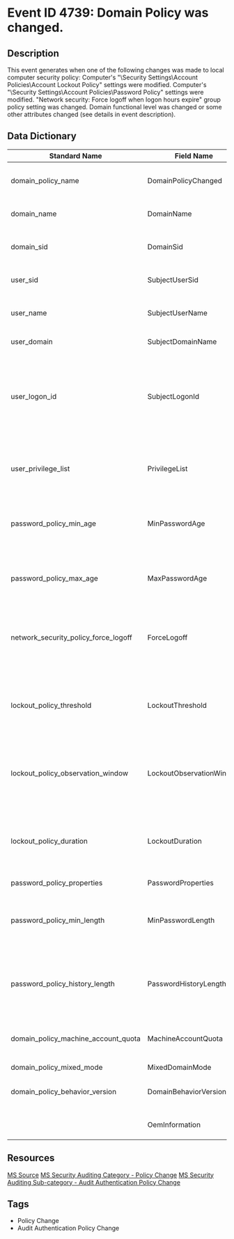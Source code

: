 # Event ID 4739: Domain Policy was changed.

## Description
This event generates when one of the following changes was made to local computer security policy: Computer's "\Security Settings\Account Policies\Account Lockout Policy" settings were modified. Computer's "\Security Settings\Account Policies\Password Policy" settings were modified. "Network security: Force logoff when logon hours expire" group policy setting was changed. Domain functional level was changed or some other attributes changed (see details in event description).

## Data Dictionary
|Standard Name|Field Name|Type|Description|Sample Value|
|---|---|---|---|---|
|domain_policy_name|DomainPolicyChanged|string|the type of change which was made. The format is "policy_name modified".|Password Policy|
|domain_name|DomainName|string|the name of domain for which policy changes were made.|CONTOSO|
|domain_sid|DomainSid|string|the SID of domain for which policy changes were made.|S-1-5-21-3457937927-2839227994-823803824|
|user_sid|SubjectUserSid|string|SID of account that made a change to specific local policy.|S-1-5-18|
|user_name|SubjectUserName|string|the name of the account that made a change to specific local policy.|DC01$|
|user_domain|SubjectDomainName|strng|subject's domain or computer name.|CONTOSO|
|user_logon_id|SubjectLogonId|integer|hexadecimal value that can help you correlate this event with recent events that might contain the same Logon ID, for example, "4624: An account was successfully logged on."|0x3e7|
|user_privilege_list|PrivilegeList|string|the list of user privileges which were used during the operation, for example, SeBackupPrivilege.|-|
|password_policy_min_age|MinPasswordAge|string|"\Security Settings\Account Policies\Password Policy\Minimum password age" group policy. Numeric value.|-|
|password_policy_max_age|MaxPasswordAge|string|"\Security Settings\Account Policies\Password Policy\Maximum password age" group policy. Numeric value.|-|
|network_security_policy_force_logoff|ForceLogoff|string|"\Security Settings\Local Policies\Security Options\Network security: Force logoff when logon hours expire" group policy.|-|
|lockout_policy_threshold|LockoutThreshold|integer|"\Security Settings\Account Policies\Account Lockout Policy\Account lockout threshold" group policy. Numeric value.|-|
|lockout_policy_observation_window|LockoutObservationWindow|integer|"\Security Settings\Account Policies\Account Lockout Policy\Reset account lockout counter after" group policy. Numeric value.|-|
|lockout_policy_duration|LockoutDuration|integer|"\Security Settings\Account Policies\Account Lockout Policy\Account lockout duration" group policy. Numeric value.|-|
|password_policy_properties|PasswordProperties|integer||-|
|password_policy_min_length|MinPasswordLength|integer|"\Security Settings\Account Policies\Password Policy\Minimum password length" group policy. Numeric value.|-|
|password_policy_history_length|PasswordHistoryLength|integer|"\Security Settings\Account Policies\Password Policy\Enforce password history" group policy. Numeric value.|13|
|domain_policy_machine_account_quota|MachineAccountQuota|integer|ms-DS-MachineAccountQuota domain attribute was modified. Numeric value.|-|
|domain_policy_mixed_mode|MixedDomainMode|integer||-|
|domain_policy_behavior_version|DomainBehaviorVersion|integer|msDS-Behavior-Version domain attribute was modified. Numeric value.|-|
||OemInformation|string|not used. present for backward compatibility|-|

## Resources
[MS Source](https://github.com/MicrosoftDocs/windows-itpro-docs/blob/public/windows/security/threat-protection/auditing/event-4739.md)
[MS Security Auditing Category - Policy Change](https://docs.microsoft.com/en-us/windows/security/threat-protection/auditing/advanced-security-audit-policy-settings#policy-change)
[MS Security Auditing Sub-category - Audit Authentication Policy Change](https://github.com/MicrosoftDocs/windows-itpro-docs/tree/master/windows/security/threat-protection/auditing/audit-authentication-policy-change.md)

## Tags
* Policy Change
* Audit Authentication Policy Change